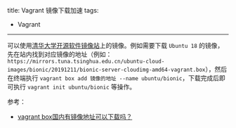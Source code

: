 title: Vagrant 镜像下载加速
tags:
- Vagrant
---

可以使用[清华大学开源软件镜像站](https://mirrors.tuna.tsinghua.edu.cn/)上的镜像。例如需要下载 `Ubuntu 18` 的镜像，先在站内找到对应镜像的地址（例如：`https://mirrors.tuna.tsinghua.edu.cn/ubuntu-cloud-images/bionic/20191211/bionic-server-cloudimg-amd64-vagrant.box`），然后在终端执行 `vagrant box add 镜像的地址 --name ubuntu/bionic`，下载完成后即可执行 `vagrant init ubuntu/bionic` 等操作。

参考：

- [vagrant box国内有镜像地址可以下载吗？](https://segmentfault.com/q/1010000011063709/a-1020000011064302)
